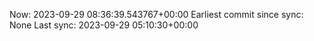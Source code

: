 Now: 2023-09-29 08:36:39.543767+00:00 Earliest commit since sync: None Last sync: 2023-09-29 05:10:30+00:00
